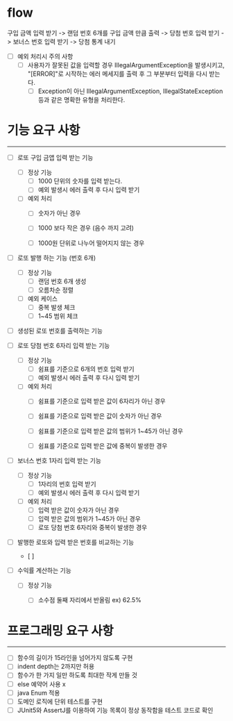 # flow

구입 금액 입력 받기 -> 랜덤 번호 6개를 구입 금액 만큼 출력 -> 당첨 번호 입력 받기 -> 보너스 번호 입력 받기
-> 당첨 통계 내기

- [ ] 예외 처리시 주의 사항
    - [ ] 사용자가 잘못된 값을 입력할 경우 IllegalArgumentException을 발생시키고,
      "[ERROR]"로 시작하는 에러 메세지를 출력 후 그 부분부터 입력을 다시 받는다.
        - [ ] Exception이 아닌 IllegalArgumentException, IllegalStateException 등과 같은 명확한 유형을 처리한다.

# 기능 요구 사항

----

- [ ] 로또 구입 금앱 입력 받는 기능
    - [ ] 정상 기능
        - [ ] 1000 단위의 숫자를 입력 받는다.
        - [ ] 예외 발생시 에러 출력 후 다시 입력 받기
    - [ ] 예외 처리
        - [ ] 숫자가 아닌 경우
        - [ ] 1000 보다 작은 경우 (음수 까지 고려)
        - [ ] 1000원 단위로 나누어 떨어지지 않는 경우


- [ ] 로또 발행 하는 기능 (번호 6개)
    - [ ] 정상 기능
        - [ ] 랜덤 번호 6개 생성
        - [ ] 오름차순 정렬
    - [ ] 예외 케이스
        - [ ] 중복 발생 체크
        - [ ] 1~45 범위 체크

- [ ] 생성된 로또 번호를 출력하는 기능

- [ ] 로또 당첨 번호 6자리 입력 받는 기능
    - [ ] 정상 기능
        - [ ] 쉼표를 기준으로 6개의 번호 입력 받기
        - [ ] 예외 발생시 에러 출력 후 다시 입력 받기
    - [ ] 예외 처리
        - [ ] 쉼표를 기준으로 입력 받은 값이 6자리가 아닌 경우
        - [ ] 쉼표를 기준으로 입력 받은 값이 숫자가 아닌 경우
        - [ ] 쉼표를 기준으로 입력 받은 값의 범위가 1~45가 아닌 경우
        - [ ] 쉼표를 기준으로 입력 받은 값에 중복이 발생한 경우


- [ ] 보너스 번호 1자리 입력 받는 기능
    - [ ] 정상 기능
        - [ ] 1자리의 번호 입력 받기
        - [ ] 예외 발생시 에러 출력 후 다시 입력 받기
    - [ ] 예외 처리
        - [ ] 입력 받은 값이 숫자가 아닌 경우
        - [ ] 입력 받은 값의 범위가 1~45가 아닌 경우
        - [ ] 로또 당첨 번호 6자리와 중복이 발생한 경우

- [ ] 발행한 로또와 입력 받은 번호를 비교하는 기능
    - [ ]


- [ ] 수익률 계산하는 기능
    - [ ] 정상 기능
        - [ ] 소수점 둘째 자리에서 반올림 ex) 62.5%


# 프로그래밍 요구 사항

---

- [ ] 함수의 길이가 15라인을 넘어가지 않도록 구현
- [ ] indent depth는 2까지만 허용
- [ ] 함수가 한 가지 일만 하도록 최대한 작게 만들 것
- [ ] else 예약어 사용 x
- [ ] java Enum 적용
- [ ] 도메인 로직에 단위 테스트를 구현
- [ ] JUnit5와 AssertJ를 이용하여 기능 목록이 정상 동작함을 테스트 코드로 확인
